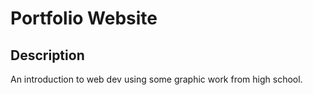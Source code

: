 # Portfolio Website

## Description 
An introduction to web dev using some graphic work from high school.
